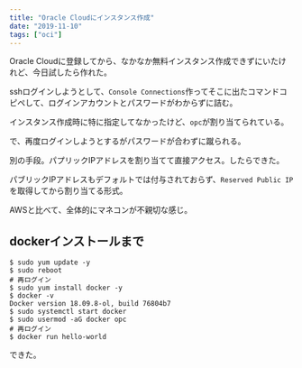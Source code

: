 ```yaml
---
title: "Oracle Cloudにインスタンス作成"
date: "2019-11-10"
tags: ["oci"]
---
```


Oracle Cloudに登録してから、なかなか無料インスタンス作成できずにいたけれど、今日試したら作れた。

sshログインしようとして、`Console Connections`作ってそこに出たコマンドコピペして、ログインアカウントとパスワードがわからずに詰む。

インスタンス作成時に特に指定してなかったけど、`opc`が割り当てられている。

で、再度ログインしようとするがパスワードが合わずに蹴られる。

別の手段。パプリックIPアドレスを割り当てて直接アクセス。したらできた。

パブリックIPアドレスもデフォルトでは付与されておらず、`Reserved Public IP`を取得してから割り当てる形式。

AWSと比べて、全体的にマネコンが不親切な感じ。

## dockerインストールまで
```
$ sudo yum update -y
$ sudo reboot
# 再ログイン
$ sudo yum install docker -y
$ docker -v
Docker version 18.09.8-ol, build 76804b7
$ sudo systemctl start docker
$ sudo usermod -aG docker opc
# 再ログイン
$ docker run hello-world
```
できた。
